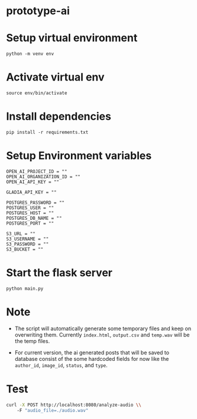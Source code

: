 # prototype-ai

# Setup virtual environment

`python -m venv env`

# Activate virtual env

`source env/bin/activate`

# Install dependencies

`pip install -r requirements.txt`

# Setup Environment variables

```
OPEN_AI_PROJECT_ID = ""
OPEN_AI_ORGANIZATION_ID = ""
OPEN_AI_API_KEY = ""

GLADIA_API_KEY = ""

POSTGRES_PASSWORD = ""
POSTGRES_USER = ""
POSTGRES_HOST = ""
POSTGRES_DB_NAME = ""
POSTGRES_PORT = ""

S3_URL = ""
S3_USERNAME = ""
S3_PASSWORD = ""
S3_BUCKET = ""
```

# Start the flask server

`python main.py`

# Note

- The script will automatically generate some temporary files and keep on overwriting them. Currently `index.html`, `output.csv` and `temp.wav` will be the temp files.

- For current version, the ai generated posts that will be saved to database consist of the some hardcoded fields for now like the `author_id`, `image_id`, `status`, and `type`.

# Test

```bash
curl -X POST http://localhost:8080/analyze-audio \\
    -F "audio_file=./audio.wav"
```
